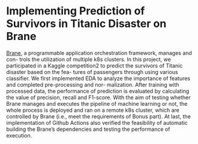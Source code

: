 # Implementing Prediction of Survivors in Titanic Disaster on Brane

[Brane](https://wiki.enablingpersonalizedinterventions.nl/user-guide/welcome.html), a programmable application orchestration framework, manages and con-
trols the utilization of multiple k8s clusters. In this project, we participated in a
Kaggle competition2 to predict the survivors of Titanic disaster based on the fea-
tures of passengers through using various classifier. We first implemented EDA
to analyze the importance of features and completed pre-processing and nor-
malization. After training with processed data, the performance of prediction is
evaluated by calculating the value of precision, recall and F1-score. With the aim
of testing whether Brane manages and executes the pipeline of machine learning
or not, the whole process is deployed and ran on a remote k8s cluster, which
are controlled by Brane (i.e., meet the requirements of Bonus part). At last,
the implementation of Github Actions also verified the feasibility of automatic
building the Brane’s dependencies and testing the performance of execution.
